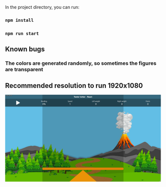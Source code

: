 In the project directory, you can run:

### `npm install`
### `npm run start`


## Known bugs
### The colors are generated randomly, so sometimes the figures are transparent



## Recommended resolution to run 1920x1080

![](example.gif)